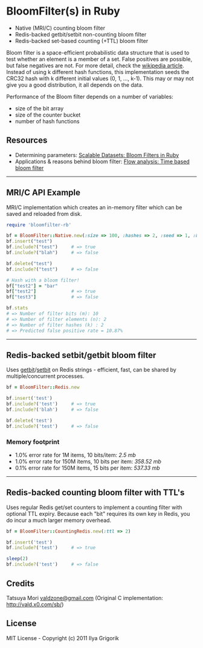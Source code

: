 # BloomFilter(s) in Ruby

- Native (MRI/C) counting bloom filter
- Redis-backed getbit/setbit non-counting bloom filter
- Redis-backed set-based counting (+TTL) bloom filter

Bloom filter is a space-efficient probabilistic data structure that is used to test whether an element is a member of a set. False positives are possible, but false negatives are not. For more detail, check the [wikipedia article](http://en.wikipedia.org/wiki/Bloom_filter). Instead of using k different hash functions, this implementation seeds the CRC32 hash with k different initial values (0, 1, ..., k-1). This may or may not give you a good distribution, it all depends on the data.

Performance of the Bloom filter depends on a number of variables:

- size of the bit array
- size of the counter bucket
- number of hash functions

## Resources

- Determining parameters: [Scalable Datasets: Bloom Filters in Ruby](http://www.igvita.com/2008/12/27/scalable-datasets-bloom-filters-in-ruby/)
- Applications & reasons behind bloom filter: [Flow analysis: Time based bloom filter](http://www.igvita.com/2010/01/06/flow-analysis-time-based-bloom-filters/)

***

## MRI/C API Example

MRI/C implementation which creates an in-memory filter which can be saved and reloaded from disk.

```ruby
require 'bloomfilter-rb'

bf = BloomFilter::Native.new(:size => 100, :hashes => 2, :seed => 1, :bucket => 3, :raise => false)
bf.insert("test")
bf.include?("test")     # => true
bf.include?("blah")     # => false

bf.delete("test")
bf.include?("test")     # => false

# Hash with a bloom filter!
bf["test2"] = "bar"
bf["test2"]             # => true
bf["test3"]             # => false

bf.stats
# => Number of filter bits (m): 10
# => Number of filter elements (n): 2
# => Number of filter hashes (k) : 2
# => Predicted false positive rate = 10.87%
```

***

## Redis-backed setbit/getbit bloom filter

Uses [getbit](http://redis.io/commands/getbit)/[setbit](http://redis.io/commands/setbit) on Redis strings - efficient, fast, can be shared by multiple/concurrent processes.

```ruby
bf = BloomFilter::Redis.new

bf.insert('test')
bf.include?('test')     # => true
bf.include?('blah')     # => false

bf.delete('test')
bf.include?('test')     # => false
```

### Memory footprint

- 1.0% error rate for 1M items, 10 bits/item: *2.5 mb*
- 1.0% error rate for 150M items, 10 bits per item: *358.52 mb*
- 0.1% error rate for 150M items, 15 bits per item: *537.33 mb*

***

## Redis-backed counting bloom filter with TTL's
Uses regular Redis get/set counters to implement a counting filter with optional TTL expiry. Because each "bit" requires its own key in Redis, you do incur a much larger memory overhead.

```ruby
bf = BloomFilter::CountingRedis.new(:ttl => 2)

bf.insert('test')
bf.include?('test')     # => true

sleep(2)
bf.include?('test')     # => false
```

## Credits

Tatsuya Mori <valdzone@gmail.com> (Original C implementation: http://vald.x0.com/sb/)

## License

MIT License - Copyright (c) 2011 Ilya Grigorik
